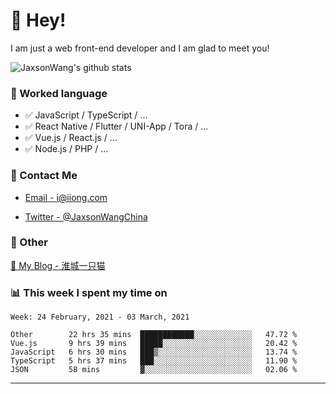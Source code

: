 # 👋 Hey!

I am just a web front-end developer and I am glad to meet you!

![JaxsonWang's github stats](https://github-readme-stats.vercel.app/api?username=JaxsonWang&&show_icons=true&&title_color=1abc9c&&icon_color=1abc9c)


### 📝 Worked language

- ✅ JavaScript / TypeScript / ...
- ✅ React Native / Flutter / UNI-App / Tora / ...
- ✅ Vue.js / React.js / ...
- ✅ Node.js / PHP / ...

### 📮 Contact Me

- [Email - i@iiong.com](mailto:i@iiong.com)

- [Twitter - @JaxsonWangChina](https://twitter.com/JaxsonWangChina)

### 🤪 Other

[📌 My Blog - 淮城一只猫](https://iiong.com)

### 📊 This week I spent my time on

<!--START_SECTION:waka-->
```text
Week: 24 February, 2021 - 03 March, 2021

Other        22 hrs 35 mins  ████████████░░░░░░░░░░░░░   47.72 % 
Vue.js       9 hrs 39 mins   █████░░░░░░░░░░░░░░░░░░░░   20.42 % 
JavaScript   6 hrs 30 mins   ███▒░░░░░░░░░░░░░░░░░░░░░   13.74 % 
TypeScript   5 hrs 37 mins   ███░░░░░░░░░░░░░░░░░░░░░░   11.90 % 
JSON         58 mins         ▓░░░░░░░░░░░░░░░░░░░░░░░░   02.06 % 
```
<!--END_SECTION:waka-->

---
